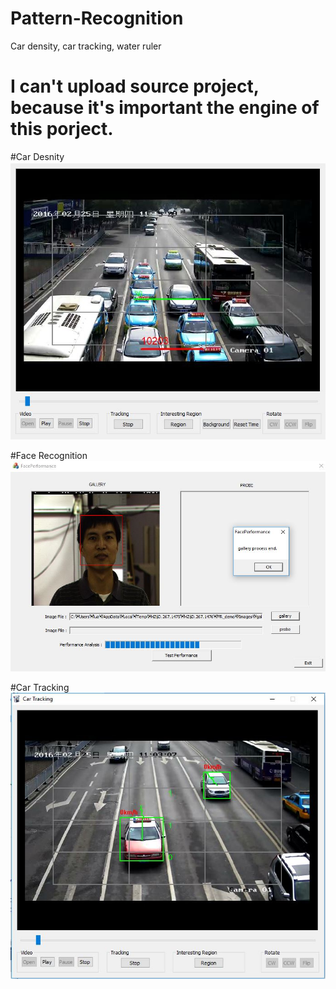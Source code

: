 # Pattern-Recognition
Car density, car tracking, water ruler

######

# I can't upload source project, because it's important the engine of this porject.

#Car Desnity
<img src="car_density.JPG"/>

#Face Recognition
<img src="Face Recognition.JPG"/>

#Car Tracking
<img src="Car Tracking.JPG"/>

